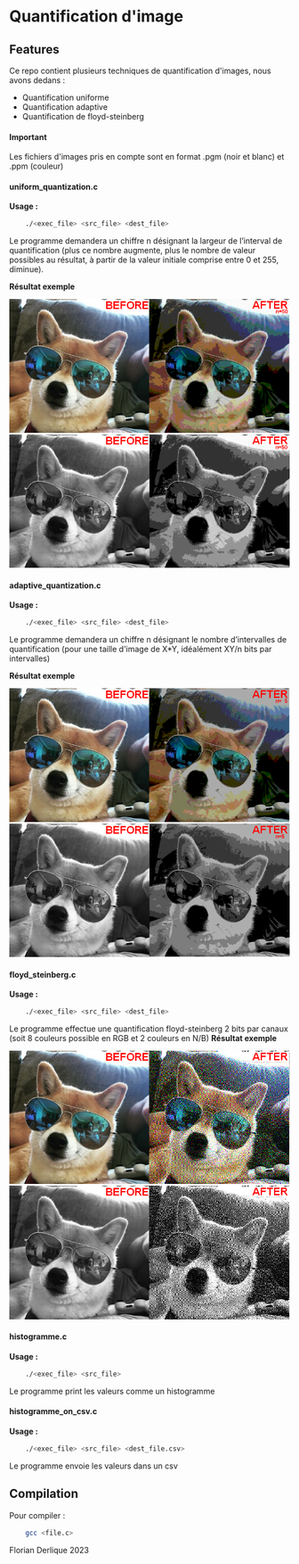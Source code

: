# Quantification d'image

## Features

Ce repo contient plusieurs techniques de quantification d'images, nous avons dedans : 

- Quantification uniforme
- Quantification adaptive
- Quantification de floyd-steinberg

#### Important

Les fichiers d'images pris en compte sont en format .pgm (noir et blanc) et .ppm (couleur)
 
#### uniform_quantization.c 

__Usage :__ 
```sh
    ./<exec_file> <src_file> <dest_file>
```
Le programme demandera un chiffre n désignant la largeur de l’interval de quantification (plus ce nombre augmente, plus le nombre de valeur possibles au résultat, à partir de la valeur initiale comprise entre 0 et 255, diminue).

**Résultat exemple**

![uniform_quantization](/images_git/uniform_quantization.png)
![uniform_quantization](/images_git/nb_uniform_quantization.png)

#### adaptive_quantization.c 

__Usage :__ 
```sh
    ./<exec_file> <src_file> <dest_file>
```
Le programme demandera un chiffre n désignant le nombre d’intervalles de quantification (pour une taille d'image de X*Y, idéalément XY/n bits par intervalles)

**Résultat exemple**

![adaptive_quantization](/images_git/adaptive_quantization.png)
![adaptive_quantization](/images_git/nb_adaptive_quantization.png)

#### floyd_steinberg.c 

__Usage :__ 
```sh
    ./<exec_file> <src_file> <dest_file>
```
Le programme effectue une quantification floyd-steinberg 2 bits par canaux (soit 8 couleurs possible en RGB et 2 couleurs en N/B)
**Résultat exemple**

![floyd_steinberg_quantization](/images_git/floyd_steinberg.png)
![floyd_steinberg_quantization](/images_git/nb_floyd_steinberg.png)

#### histogramme.c

__Usage :__ 
```sh
    ./<exec_file> <src_file>
```
Le programme print les valeurs comme un histogramme

#### histogramme_on_csv.c

__Usage :__ 
```sh
    ./<exec_file> <src_file> <dest_file.csv>
```
Le programme envoie les valeurs dans un csv

## Compilation

Pour compiler : 
```sh
    gcc <file.c> 
```

Florian Derlique 2023
